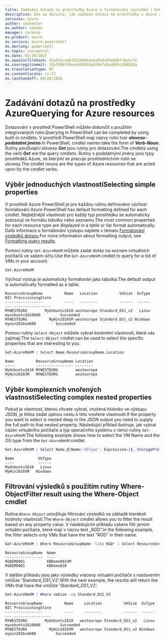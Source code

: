 ```yaml
---
title: Zadávání dotazů na prostředky Azure a formátování výsledků | Dokumentace Microsoftu
description: Zde se dozvíte, jak zadávat dotazy na prostředky v Azure a jak formátovat výsledky.
services: azure
author: sdwheeler
ms.author: sewhee
manager: carmonm
ms.product: azure
ms.service: azure-powershell
ms.devlang: powershell
ms.topic: conceptual
ms.date: 03/30/2017
ms.openlocfilehash: 93a031ce90352286bb1a5e01dc65e6db7cbe5c7e
ms.sourcegitcommit: 15bf69bf95eceb936b3a429e741add95c308826a
ms.translationtype: HT
ms.contentlocale: cs-CZ
ms.lasthandoff: 03/28/2018
---
```

# <a name="querying-for-azure-resources"></a><span data-ttu-id="012d5-103">Zadávání dotazů na prostředky Azure</span><span class="sxs-lookup"><span data-stu-id="012d5-103">Querying for Azure resources</span></span>

<span data-ttu-id="012d5-104">Dotazování v prostředí PowerShell můžete dokončit s použitím integrovaných rutin.</span><span class="sxs-lookup"><span data-stu-id="012d5-104">Querying in PowerShell can be completed by using built-in cmdlets.</span></span> <span data-ttu-id="012d5-105">V prostředí PowerShell mají názvy rutin tvar  **_sloveso-podstatné jméno_**.</span><span class="sxs-lookup"><span data-stu-id="012d5-105">In PowerShell, cmdlet names take the form of **_Verb-Noun_**.</span></span> <span data-ttu-id="012d5-106">Rutiny používající sloveso **_Get_** jsou rutiny pro dotazování.</span><span class="sxs-lookup"><span data-stu-id="012d5-106">The cmdlets using the verb **_Get_** are the query cmdlets.</span></span> <span data-ttu-id="012d5-107">Rutiny s podstatnými jmény jsou typy prostředků Azure, se kterými se pracuje prostřednictvím rutin se slovesy.</span><span class="sxs-lookup"><span data-stu-id="012d5-107">The cmdlet nouns are the types of Azure resources that are acted upon by the cmdlet verbs.</span></span>


## <a name="selecting-simple-properties"></a><span data-ttu-id="012d5-108">Výběr jednoduchých vlastností</span><span class="sxs-lookup"><span data-stu-id="012d5-108">Selecting simple properties</span></span>

<span data-ttu-id="012d5-109">V prostředí Azure PowerShell je pro každou rutinu definováno výchozí formátování.</span><span class="sxs-lookup"><span data-stu-id="012d5-109">Azure PowerShell has default formatting defined for each cmdlet.</span></span> <span data-ttu-id="012d5-110">Nejběžnější vlastnosti pro každý typ prostředku se automaticky zobrazují ve formátu tabulky nebo seznamu.</span><span class="sxs-lookup"><span data-stu-id="012d5-110">The most common properties for each resource type are displayed in a table or list format automatically.</span></span> <span data-ttu-id="012d5-111">Další informace o formátování výstupu najdete v tématu [Formátování výsledků dotazu](formatting-output.md).</span><span class="sxs-lookup"><span data-stu-id="012d5-111">For more information about formatting output, see [Formatting query results](formatting-output.md).</span></span>

<span data-ttu-id="012d5-112">Pomocí rutiny `Get-AzureRmVM` můžete zadat dotaz na seznam virtuálních počítačů ve vašem účtu.</span><span class="sxs-lookup"><span data-stu-id="012d5-112">Use the `Get-AzureRmVM` cmdlet to query for a list of VMs in your account.</span></span>

```powershell
Get-AzureRmVM
```

<span data-ttu-id="012d5-113">Výchozí výstup je automaticky formátován jako tabulka.</span><span class="sxs-lookup"><span data-stu-id="012d5-113">The default output is automatically formatted as a table.</span></span>

```
ResourceGroupName          Name   Location          VmSize  OsType              NIC ProvisioningState
-----------------          ----   --------          ------  ------              --- -----------------
MYWESTEURG        MyUnbuntu1610 westeurope Standard_DS1_v2   Linux myunbuntu1610980         Succeeded
MYWESTEURG          MyWin2016VM westeurope Standard_DS1_v2 Windows   mywin2016vm880         Succeeded
```

<span data-ttu-id="012d5-114">Pomocí rutiny `Select-Object` můžete vybrat konkrétní vlastnosti, které vás zajímají.</span><span class="sxs-lookup"><span data-stu-id="012d5-114">The `Select-Object` cmdlet can be used to select the specific properties that are interesting to you.</span></span>

```powershell
Get-AzureRmVM | Select Name,ResourceGroupName,Location
```

```
Name          ResourceGroupName Location
----          ----------------- --------
MyUnbuntu1610 MYWESTEURG        westeurope
MyWin2016VM   MYWESTEURG        westeurope
```

## <a name="selecting-complex-nested-properties"></a><span data-ttu-id="012d5-115">Výběr komplexních vnořených vlastností</span><span class="sxs-lookup"><span data-stu-id="012d5-115">Selecting complex nested properties</span></span>

<span data-ttu-id="012d5-116">Pokud je vlastnost, kterou chcete vybrat, vnořená hluboko ve výstupu JSON, je třeba zadat úplnou cestu k této vnořené vlastnosti.</span><span class="sxs-lookup"><span data-stu-id="012d5-116">If the property you want to select is nested deep in the JSON output you need to supply the full path to that nested property.</span></span> <span data-ttu-id="012d5-117">Následující příklad ilustruje, jak vybrat název virtuálního počítače a typ operačního systému v rámci rutiny `Get-AzureRmVM`.</span><span class="sxs-lookup"><span data-stu-id="012d5-117">The following example shows how to select the VM Name and the OS type from the `Get-AzureRmVM` cmdlet.</span></span>

```powershell
Get-AzureRmVM | Select Name,@{Name='OSType'; Expression={$_.StorageProfile.OSDisk.OSType}}
```

```
Name           OSType
----           ------
MyUnbuntu1610   Linux
MyWin2016VM   Windows
```

## <a name="filter-result-using-the-where-object-cmdlet"></a><span data-ttu-id="012d5-118">Filtrování výsledků s použitím rutiny Where-Object</span><span class="sxs-lookup"><span data-stu-id="012d5-118">Filter result using the Where-Object cmdlet</span></span>

<span data-ttu-id="012d5-119">Rutina `Where-Object` umožňuje filtrování výsledků na základě kterékoli hodnoty vlastnosti.</span><span class="sxs-lookup"><span data-stu-id="012d5-119">The `Where-Object` cmdlet allows you to filter the result based on any property value.</span></span> <span data-ttu-id="012d5-120">V následujícím příkladu vybere filtr jenom virtuální počítače, které mají v názvu text „RGD“.</span><span class="sxs-lookup"><span data-stu-id="012d5-120">In the following example, the filter selects only VMs that have the text "RGD" in their name.</span></span>

```powershell
Get-AzureRmVM | Where ResourceGroupName -like RGD* | Select ResourceGroupName,Name
```

```
ResourceGroupName  Name
-----------------  ----
RGDEMO001          KBDemo001VM
RGDEMO001          KBDemo020
```

<span data-ttu-id="012d5-121">V dalším příkladu jsou jako výsledky vráceny virtuální počítače s nastavením vmSize 'Standard_DS1_V2'.</span><span class="sxs-lookup"><span data-stu-id="012d5-121">With the next example, the results will return the VMs that have the vmSize 'Standard_DS1_V2'.</span></span>

```powershell
Get-AzureRmVM | Where vmSize -eq Standard_DS1_V2
```

```
ResourceGroupName          Name     Location          VmSize  OsType              NIC ProvisioningState
-----------------          ----     --------          ------  ------              --- -----------------
MYWESTEURG        MyUnbuntu1610   westeurope Standard_DS1_v2   Linux myunbuntu1610980         Succeeded
MYWESTEURG          MyWin2016VM   westeurope Standard_DS1_v2 Windows   mywin2016vm880         Succeeded
```
